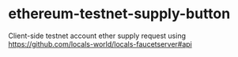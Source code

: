 # ethereum-testnet-supply-button

Client-side testnet account ether supply request using https://github.com/locals-world/locals-faucetserver#api
